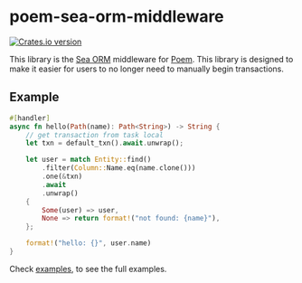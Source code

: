 # poem-sea-orm-middleware

[![Crates.io version](https://img.shields.io/crates/v/poem-sea-orm-middleware.svg?style=flat-square)](https://crates.io/crates/poem-sea-orm-middleware)

This library is the [Sea ORM](https://github.com/SeaQL/sea-orm) middleware for [Poem](https://github.com/poem-web/poem). This library is designed to make it easier for users to no longer need to manually begin transactions.

## Example

```rust
#[handler]
async fn hello(Path(name): Path<String>) -> String {
    // get transaction from task local
    let txn = default_txn().await.unwrap();

    let user = match Entity::find()
        .filter(Column::Name.eq(name.clone()))
        .one(&txn)
        .await
        .unwrap()
    {
        Some(user) => user,
        None => return format!("not found: {name}"),
    };

    format!("hello: {}", user.name)
}
```

Check [examples](./examples), to see the full examples.
